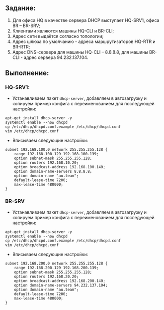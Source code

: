 ## Задание:

1) Для офиса HQ в качестве сервера DHCP выступает HQ-SRV1, офиса BR – BR-SRV;
2) Клиентами являются машины HQ-CLI и BR-CLI;
3) Адрес сети выдаётся согласно топологии;
4) Адрес шлюза по умолчанию - адреса маршрутизаторов HQ-RTR и BR-RTR;
5) Адрес DNS-сервера для машины HQ-CLI – 8.8.8.8, для машины BR-CLI - адрес сервера 94.232.137.104.
## Выполнение:
### HQ-SRV1:
- Устанавливаем пакет `dhcp-server`, добавляем в автозагрузку и копируем пример конфига с переименованием для последующей настройки:
```
apt-get install dhcp-server -y
systemctl enable --now dhcpd
cp /etc/dhcp/dhcpd.conf.example /etc/dhcp/dhcpd.conf
vim /etc/dhcp/dhcpd.conf
```
- Вписываем следующие настройки:
```
subnet 192.168.100.0 network 255.255.255.128 {
	range 192.168.100.129 192.168.100.139;
	option subnet-mask 255.255.255.128;
	option routers 192.168.10.20;
	option broadcast-address 192.168.100.140;
	option domain-name-servers 8.8.8.8;
	option domain-name "au.team";
	default-lease-time 7200;
	max-lease-time 480000;
}
```
### BR-SRV
- Устанавливаем пакет `dhcp-server`, добавляем в автозагрузку и копируем пример конфига с переименованием для последующей настройки:
```
apt-get install dhcp-server -y
systemctl enable --now dhcpd
cp /etc/dhcp/dhcpd.conf.example /etc/dhcp/dhcpd.conf
vim /etc/dhcp/dhcpd.conf
```
- Вписываем следующие настройки:
```
subnet 192.168.200.0 network 255.255.255.128 {
	range 192.168.200.129 192.168.200.139;
	option subnet-mask 255.255.255.128;
	option routers 192.168.20.20;
	option broadcast-address 192.168.200.140;
	option domain-name-servers 94.232.137.104;
	option domain-name "au.team";
	default-lease-time 7200;
	max-lease-time 480000;
}
```